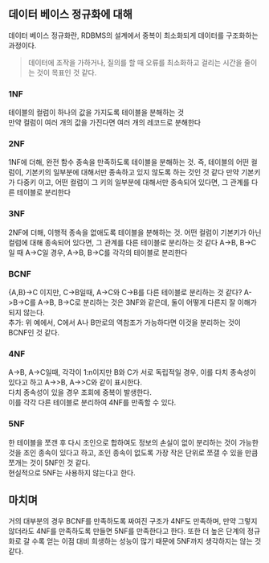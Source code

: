 ## 데이터 베이스 정규화에 대해
데이터 베이스 정규화란, RDBMS의 설계에서 중복이 최소화되게 데이터를 구조화하는 과정이다.  
> 데이터에 조작을 가하거나, 질의를 할 때 오류를 최소화하고 걸리는 시간을 줄이는 것이 목표인 것 같다.
### 1NF
테이블의 컬럼이 하나의 값을 가지도록 테이블을 분해하는 것  
만약 컬럼이 여러 개의 값을 가진다면 여러 개의 레코드로 분해한다
### 2NF
1NF에 더해, 완전 함수 종속을 만족하도록 테이블을 분해하는 것. 즉, 테이블의 어떤 컬럼이, 기본키의 일부분에 대해서만 종속하고 있지 않도록 하는 것인 것 같다
만약 기본키가 다중키 이고, 어떤 컬럼이 그 키의 일부분에 대해서만 종속되어 있다면, 그 관계를 다른 테이블로 분리한다
### 3NF
2NF에 더해, 이행적 종속을 없애도록 테이블을 분해하는 것. 어떤 컬럼이 기본키가 아닌 컬럼에 대해 종속되어 있다면, 그 관계를 다른 테이블로 분리하는 것 같다
A->B, B->C일 때 A->C일 경우, A->B, B->C를 각각의 테이블로 분리한다
### BCNF
{A,B}->C 이지만, C->B일때, A->C와 C->B를 다른 테이블로 분리하는 것 같다?
A->B->C를 A->B, B->C로 분리하는 것은 3NF와 같은데, 둘이 어떻게 다른지 잘 이해가 되지 않는다.  
추가: 위 예에서, C에서 A나 B만로의 역참조가 가능하다면 이것을 분리하는 것이 BCNF인 것 같다.
### 4NF
A->B, A->C일때, 각각이 1:n이지만 B와 C가 서로 독립적일 경우, 이를 다치 종속성이 있다고 하고 A->>B, A->>C와 같이 표시한다.  
다치 종속성이 있을 경우 조회에 중복이 발생한다.  
이를 각각 다른 테이블로 분리하여 4NF를 만족할 수 있다.
### 5NF
한 테이블을 쪼갠 후 다시 조인으로 합하여도 정보의 손실이 없이 분리하는 것이 가능한 것을 조인 종속이 있다고 하고, 조인 종속이 없도록 가장 작은 단위로 쪼갤 수 있을 만큼 쪼개는 것이 5NF인 것 같다.  
현실적으로 5NF는 사용하지 않는다고 한다.

## 마치며
거의 대부분의 경우 BCNF를 만족하도록 짜여진 구조가 4NF도 만족하며, 만약 그렇지 않더라도 4NF를 만족하도록 만들면 5NF를 만족한다고 한다. 또한 더 높은 단계의 정규화로 갈 수록 얻는 이점 대비 희생하는 성능이 많기 때문에 5NF까지 생각하지는 않는 것 같다.  
